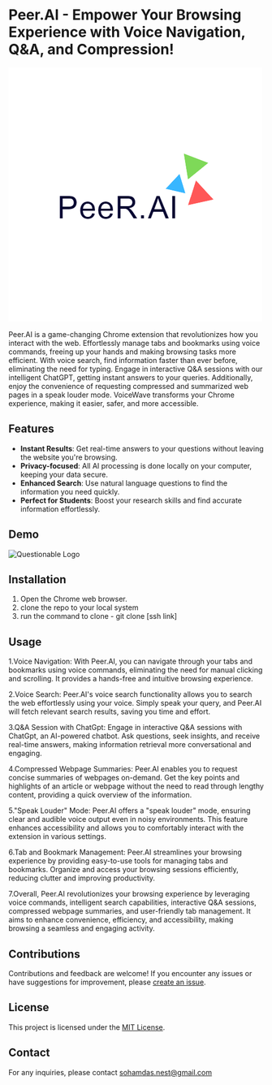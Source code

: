 # Peer.AI - Empower Your Browsing Experience with Voice Navigation, Q&A, and Compression!

![Peer.AI Logo](./src/static/logo.png)

Peer.AI is a game-changing Chrome extension that revolutionizes how you interact with the web. Effortlessly manage tabs and bookmarks using voice commands, freeing up your hands and making browsing tasks more efficient. With voice search, find information faster than ever before, eliminating the need for typing. Engage in interactive Q&A sessions with our intelligent ChatGPT, getting instant answers to your queries. Additionally, enjoy the convenience of requesting compressed and summarized web pages in a speak louder mode. VoiceWave transforms your Chrome experience, making it easier, safer, and more accessible.
## Features

- **Instant Results**: Get real-time answers to your questions without leaving the website you're browsing.
- **Privacy-focused**: All AI processing is done locally on your computer, keeping your data secure.
- **Enhanced Search**: Use natural language questions to find the information you need quickly.
- **Perfect for Students**: Boost your research skills and find accurate information effortlessly.

## Demo
![Questionable Logo](./assets/demo.gif)


## Installation 
1. Open the Chrome web browser.
2. clone the repo to your local system
3. run the command to clone - git clone [ssh link]

## Usage

1.Voice Navigation: With Peer.AI, you can navigate through your tabs and bookmarks using voice commands, eliminating the need for manual clicking and scrolling. It provides a hands-free and intuitive browsing experience.

2.Voice Search: Peer.AI's voice search functionality allows you to search the web effortlessly using your voice. Simply speak your query, and Peer.AI will fetch relevant search results, saving you time and effort.

3.Q&A Session with ChatGpt: Engage in interactive Q&A sessions with ChatGpt, an AI-powered chatbot. Ask questions, seek insights, and receive real-time answers, making information retrieval more conversational and engaging.

4.Compressed Webpage Summaries: Peer.AI enables you to request concise summaries of webpages on-demand. Get the key points and highlights of an article or webpage without the need to read through lengthy content, providing a quick overview of the information.

5."Speak Louder" Mode: Peer.AI offers a "speak louder" mode, ensuring clear and audible voice output even in noisy environments. This feature enhances accessibility and allows you to comfortably interact with the extension in various settings.

6.Tab and Bookmark Management: Peer.AI streamlines your browsing experience by providing easy-to-use tools for managing tabs and bookmarks. Organize and access your browsing sessions efficiently, reducing clutter and improving productivity.

7.Overall, Peer.AI revolutionizes your browsing experience by leveraging voice commands, intelligent search capabilities, interactive Q&A sessions, compressed webpage summaries, and user-friendly tab management. It aims to enhance convenience, efficiency, and accessibility, making browsing a seamless and engaging activity.
## Contributions

Contributions and feedback are welcome! If you encounter any issues or have suggestions for improvement, please [create an issue](https:///github.com/sd012gfhkhhvh/Peer.AI).

## License

This project is licensed under the [MIT License](LICENSE).

## Contact

For any inquiries, please contact sohamdas.nest@gmail.com
